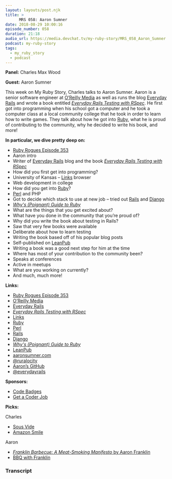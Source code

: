 ```yaml
---
layout: layouts/post.njk
title: >
      MRS 058: Aaron Sumner
date: 2018-08-29 10:00:16
episode_number: 058
duration: 21:18
audio_url: https://media.devchat.tv/my-ruby-story/MRS_058_Aaron_Sumner.mp3
podcast: my-ruby-story
tags: 
  - my_ruby_story
  - podcast
---
```


 **Panel:** Charles Max Wood

**Guest:** Aaron Sumner

This week on My Ruby Story, Charles talks to Aaron Sumner. Aaron is a senior software engineer at [O’Reilly Media](https://www.oreilly.com/) as well as runs the blog [Everyday Rails](https://everydayrails.com/) and wrote a book entitled [_Everyday Rails Testing with RSpec_](https://leanpub.com/everydayrailsrspec). He first got into programming when his school got a computer and he took a computer class at a local community college that he took in order to learn how to write games. They talk about how he got into [Ruby](https://www.ruby-lang.org/en/), what he is proud of contributing to the community, why he decided to write his book, and more!

**In particular, we dive pretty deep on:**

- [Ruby Rogues Episode 353](https://devchat.tv/ruby-rogues/rr-353-removing-business-logic-from-rails-controllers-with-aaron-sumner/)
- Aaron intro 
- Writer of [Everyday Rails](https://everydayrails.com/) blog and the book [_Everyday Rails Testing with RSpec_](https://leanpub.com/everydayrailsrspec)
- How did you first get into programming?
- University of Kansas – [Links](https://en.wikipedia.org/wiki/Links_(web_browser)) browser
- Web development in college
- How did you get into [Ruby](https://www.ruby-lang.org/en/)?
- [Perl](https://www.perl.org/) and PHP
- Got to decide which stack to use at new job – tried out [Rails](https://rubyonrails.org/) and [Django](https://www.djangoproject.com/)
- [_Why's (Poignant) Guide to Ruby_](https://poignant.guide/)
- What are the things that you get excited about?
- What have you done in the community that you’re proud of?
- Why did you write the book about testing in Rails?
- Saw that very few books were available 
- Deliberate about how to learn testing
- Writing the book based off of his popular blog posts
- Self-published on [LeanPub](https://leanpub.com/)
- Writing a book was a good next step for him at the time
- Where has most of your contribution to the community been?
- Speaks at conferences
- Active in meetups
- What are you working on currently?
- And much, much more!

**Links:**

- [Ruby Rogues Episode 353](https://devchat.tv/ruby-rogues/rr-353-removing-business-logic-from-rails-controllers-with-aaron-sumner/)
- [O’Reilly Media](https://www.oreilly.com/)
- [Everyday Rails](https://everydayrails.com/)
- [_Everyday Rails Testing with RSpec_](https://leanpub.com/everydayrailsrspec)
- [Links](https://en.wikipedia.org/wiki/Links_(web_browser))
- [Ruby](https://www.ruby-lang.org/en/)
- [Perl](https://www.perl.org/)
- [Rails](https://rubyonrails.org/)
- [Django](https://www.djangoproject.com/)
- [_Why's (Poignant) Guide to Ruby_](https://poignant.guide/)
- [LeanPub](https://leanpub.com/)
- [aaronsumner.com](https://aaronsumner.com/)
- [@ruralocity](https://twitter.com/ruralocity?lang=en)
- [Aaron’s GitHub](https://github.com/ruralocity)
- [@everydayrails](https://twitter.com/everydayrails)

**Sponsors:**

- [Code Badges](http://codebadge.org/)
- [Get a Coder Job](http://getacoderjob.com/) 

**Picks:**

Charles

- [Sous Vide](https://www.amazon.com/Anova-Culinary-Precision-Bluetooth-Included/dp/B01HHWSV1S)
- [Amazon Smile](https://smile.amazon.com/)

Aaron

- [_Franklin Barbecue: A Meat-Smoking Manifesto_ by Aaron Franklin](https://www.amazon.com/Franklin-Barbecue-Meat-Smoking-Manifesto-Aaron/dp/1607747200)
- [BBQ with Franklin](http://www.pbs.org/food/web-shows/bbq-with-franklin/)


### Transcript


